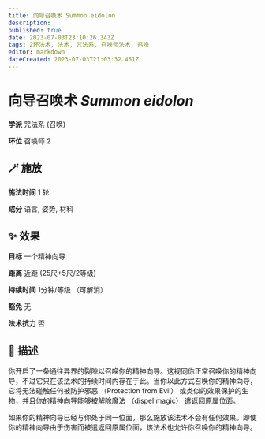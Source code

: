 ```yaml
---
title: 向导召唤术 Summon eidolon
description: 
published: true
date: 2023-07-03T23:10:26.343Z
tags: 2环法术, 法术, 咒法系, 召唤师法术, 召唤
editor: markdown
dateCreated: 2023-07-03T21:03:32.451Z
---
```


# **向导召唤术** *Summon eidolon*

**学派** 咒法系 (召唤) 

**环位** 召唤师 2

## 🪄 施放

**施法时间** 1 轮

**成分** 语言, 姿势, 材料

## ✨ 效果 

**目标** 一个精神向导 

**距离** 近距 (25尺+5尺/2等级)  

**持续时间** 1分钟/等级 （可解消） 

**豁免** 无

**法术抗力** 否

## 📖 描述

你开启了一条通往异界的裂隙以召唤你的精神向导。这视同你正常召唤你的精神向导，不过它只在该法术的持续时间内存在于此。当你以此方式召唤你的精神向导，它将无法碰触任何被防护邪恶 （Protection from Evil） 或类似的效果保护的生物，并且你的精神向导能够被解除魔法 （dispel magic） 遣返回原属位面。

如果你的精神向导已经与你处于同一位面，那么施放该法术不会有任何效果。即使你的精神向导由于伤害而被遣返回原属位面，该法术也允许你召唤你的精神向导。
    